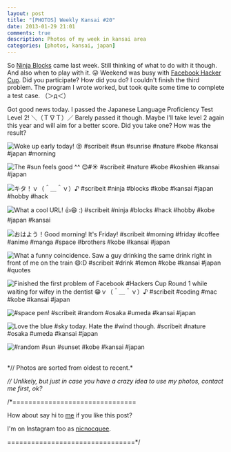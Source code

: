 ```yaml
---
layout: post
title: "[PHOTOS] Weekly Kansai #20"
date: 2013-01-29 21:01
comments: true
description: Photos of my week in kansai area
categories: [photos, kansai, japan]
---
```


So [Ninja Blocks](http://ninjablocks.com/) came last week. Still thinking of what to do with it though. And also when to play with it. 😜 Weekend was busy with [Facebook Hacker Cup](https://www.facebook.com/hackercup). Did you participate? How did you do? I couldn't finish the third problem. The program I wrote worked, but took quite some time to complete a test case. （＞д＜）

Got good news today. I passed the Japanese Language Proficiency Test Level 2! ＼（Ｔ∇Ｔ）／  Barely passed it though. Maybe I'll take level 2 again this year and will aim for a better score. Did you take one? How was the result?

![Woke up early today! 😜 #scribeit #sun #sunrise #nature #kobe #kansai #japan #morning](http://distilleryimage8.s3.amazonaws.com/806f5ba665ba11e2904b22000a1f8c1d_7.jpg) 
 
 <!-- more -->
 
![The #sun feels good ^^ 😊#☀ #scribeit #nature #kobe #koshien #kansai #japan](http://distilleryimage11.s3.amazonaws.com/d739445065bb11e2873222000a1f9e77_7.jpg) 
 
 
![キタ！ｖ（＾＿＾ｖ）♪ #scribeit #ninja #blocks #kobe #kansai #japan #hobby #hack](http://distilleryimage7.s3.amazonaws.com/ff274572661811e293dd22000a1fb194_7.jpg) 
 
 
![What a cool URL! 👍😄 :) #scribeit #ninja #blocks #hack #hobby #kobe #japan #kansai](http://distilleryimage11.s3.amazonaws.com/97c68b52661a11e2ab3b22000a9f14cb_7.jpg) 
 
 
![おはよう！Good morning! It's Friday! #scribeit #morning #friday #coffee #anime #manga #space #brothers #kobe #kansai #japan](http://distilleryimage7.s3.amazonaws.com/e904bffa668a11e2a50222000a1fb870_7.jpg) 
 
 
![What a funny coincidence. Saw a guy drinking the same drink right in front of me on the train 😄:D  #scribeit #drink #lemon #kobe #kansai #japan #quotes](http://distilleryimage11.s3.amazonaws.com/7f90adb4675611e2b1c722000a1fba7b_7.jpg) 
 
 
![Finished the first problem of Facebook #Hackers Cup Round 1 while waiting for wifey in the dentist 😁ｖ（＾＿＾ｖ）♪ #scribeit #coding #mac #kobe #kansai #japan](http://distilleryimage10.s3.amazonaws.com/a87f45c4676411e28c4722000a9f1966_7.jpg) 
 
 
![#space pen! #scribeit #random #osaka #umeda #kansai #japan](http://distilleryimage5.s3.amazonaws.com/6705e366677111e283d722000a1f99fc_7.jpg) 
 
 
![Love the blue #sky today. Hate the #wind though.  #scribeit #nature #osaka #umeda #kansai #japan](http://distilleryimage8.s3.amazonaws.com/b699aca8678711e2b4f022000a1f9ac6_7.jpg) 
 
 
![#random #sun #sunset #kobe #kansai #japan](http://distilleryimage4.s3.amazonaws.com/3809f938678c11e2912322000a1f933e_7.jpg)



<br/>
*// Photos are sorted from oldest to recent.*

*// Unlikely, but just in case you have a crazy idea to use my photos, contact me first, ok?*

/*===============================

How about say hi to [me](http://twitter.com/nicnocquee) if you like this post?

I'm on Instagram too as [nicnocquee](instagram://user?username=nicnocquee).

================================*/